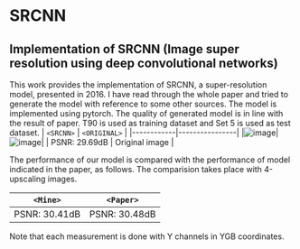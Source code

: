 # SRCNN
## Implementation of SRCNN (Image super resolution using deep convolutional networks)
This work provides the implementation of SRCNN, a super-resolution model, presented in 2016. I have read through the whole paper and tried to generate the model with reference to some other sources. The model is implemented using pytorch. The quality of generated model is in line with the result of paper. T90 is used as training dataset and Set 5 is used as test dataset.
| `<SRCNN>`  | `<ORIGINAL>`   |
|------------|----------------|
|![image](https://github.com/kimhyeonejun/SRCNN/assets/103301952/b46db0b4-b790-4c23-ba51-2adc09057ba4)|![image](https://github.com/kimhyeonejun/SRCNN/assets/103301952/6d2d15d0-9c70-456c-95f5-5929ccfef377)|
| PSNR: 29.69dB | Original image |

The performance of our model is compared with the performance of model indicated in the paper, as follows.
The comparision takes place with 4-upscaling images. 

| `<Mine>`  | `<Paper>`   |
|------------|----------------|
| PSNR: 30.41dB | PSNR: 30.48dB |

Note that each measurement is done with Y channels in YGB coordinates.
